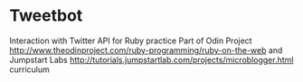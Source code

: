 # Tweetbot
Interaction with Twitter API for Ruby practice
Part of Odin Project http://www.theodinproject.com/ruby-programming/ruby-on-the-web and Jumpstart Labs http://tutorials.jumpstartlab.com/projects/microblogger.html curriculum

